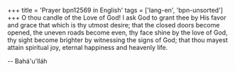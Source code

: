 +++
title = 'Prayer bpn12569 in English'
tags = ['lang-en', 'bpn-unsorted']
+++
O thou candle of the Love of God!
I ask God to grant thee by His favor and grace that which is thy utmost desire; that the closed doors become opened, the uneven roads become even, thy face shine by the love of God, thy sight become brighter by witnessing the signs of God; that thou mayest attain spiritual joy, eternal happiness and heavenly life.

-- Bahá'u'lláh

